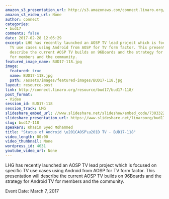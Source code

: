 ```yaml
---
amazon_s3_presentation_url: http://s3.amazonaws.com/connect.linaro.org/bud17/Presentations/BUD17-118%20-%20Status%20of%20AOSP%20TV%20Project.pdf
amazon_s3_video_url: None
author: connect
categories:
- bud17
comments: false
date: 2017-02-28 12:05:29
excerpt: LHG has recently launched an AOSP TV lead project which is focused on specific
  TV use cases using Android from AOSP for TV form factor. This presentation will
  describe the current AOSP TV builds on 96Boards and the strategy for Android TV
  for members and the community.
featured_image_name: BUD17-118.jpg
image:
  featured: true
  name: BUD17-118.jpg
  path: /assets/images/featured-images/BUD17-118.jpg
layout: resource-post
link: http://connect.linaro.org/resource/bud17/bud17-118/
post_format:
- Video
session_id: BUD17-118
session_track: LMG
slideshare_embed_url: //www.slideshare.net/slideshow/embed_code/73033229
slideshare_presentation_url: https://www.slideshare.net/linaroorg/bud17118-status-of-android-aosp-tv
slug: bud17-118
speakers: Khasim Syed Mohammed
title: "Status of Android \u201CAOSP\u201D TV - BUD17-118"
video_length: 00:00
video_thumbnail: None
wordpress_id: 4631
youtube_video_url: None
---
```


LHG has recently launched an AOSP TV lead project which is focused on specific TV use cases using Android from AOSP for TV form factor. This presentation will describe the current AOSP TV builds on 96Boards and the strategy for Android TV for members and the community.

Event Date: March 7, 2017